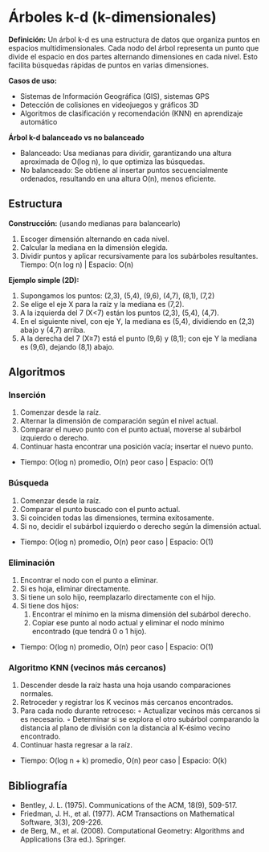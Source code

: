 # Árboles k-d (k-dimensionales)

**Definición:** 
Un árbol k-d es una estructura de datos que organiza puntos en espacios multidimensionales.
Cada nodo del árbol representa un punto que divide el espacio en dos partes alternando
dimensiones en cada nivel. Esto facilita búsquedas rápidas de puntos en varias dimensiones.

**Casos de uso:**
* Sistemas de Información Geográfica (GIS), sistemas GPS
* Detección de colisiones en videojuegos y gráficos 3D
* Algoritmos de clasificación y recomendación (KNN) en aprendizaje automático

**Árbol k-d balanceado vs no balanceado**
* Balanceado: Usa medianas para dividir, garantizando una altura aproximada de O(log n),
lo que optimiza las búsquedas.
* No balanceado: Se obtiene al insertar puntos secuencialmente ordenados, resultando en
una altura O(n), menos eficiente.

## Estructura
**Construcción:** (usando medianas para balancearlo)
1. Escoger dimensión alternando en cada nivel.
2. Calcular la mediana en la dimensión elegida.
3. Dividir puntos y aplicar recursivamente para los subárboles resultantes.
Tiempo: O(n log n) | Espacio: O(n)


**Ejemplo simple (2D):**
1. Supongamos los puntos: (2,3), (5,4), (9,6), (4,7), (8,1), (7,2)
2. Se elige el eje X para la raíz y la mediana es (7,2).
3. A la izquierda del 7 (X<7) están los puntos (2,3), (5,4), (4,7).
4.  En el siguiente nivel, con eje Y, la mediana es (5,4), dividiendo en (2,3) abajo y (4,7)
arriba.
5. A la derecha del 7 (X≥7) está el punto (9,6) y (8,1); con eje Y la mediana es (9,6),
dejando (8,1) abajo.


## Algoritmos
### Inserción
1. Comenzar desde la raíz.
2. Alternar la dimensión de comparación según el nivel actual.
3. Comparar el nuevo punto con el punto actual, moverse al subárbol izquierdo o derecho.
4. Continuar hasta encontrar una posición vacía; insertar el nuevo punto.
* Tiempo: O(log n) promedio, O(n) peor caso | Espacio: O(1)
### Búsqueda
1. Comenzar desde la raíz.
2. Comparar el punto buscado con el punto actual.
3. Si coinciden todas las dimensiones, termina exitosamente.
4. Si no, decidir el subárbol izquierdo o derecho según la dimensión actual.
* Tiempo: O(log n) promedio, O(n) peor caso | Espacio: O(1)
### Eliminación
1. Encontrar el nodo con el punto a eliminar.
2. Si es hoja, eliminar directamente.
3. Si tiene un solo hijo, reemplazarlo directamente con el hijo.
4. Si tiene dos hijos:
   1. Encontrar el mínimo en la misma dimensión del subárbol derecho.
   2. Copiar ese punto al nodo actual y eliminar el nodo mínimo encontrado (que tendrá 0 o 1 hijo).
* Tiempo: O(log n) promedio, O(n) peor caso | Espacio: O(1)
### Algoritmo KNN (vecinos más cercanos)
1. Descender desde la raíz hasta una hoja usando comparaciones normales.
2. Retroceder y registrar los K vecinos más cercanos encontrados.
3. Para cada nodo durante retroceso:
◦ Actualizar vecinos más cercanos si es necesario.
◦ Determinar si se explora el otro subárbol comparando la distancia al plano de
división con la distancia al K-ésimo vecino encontrado.
4. Continuar hasta regresar a la raíz.
* Tiempo: O(log n + k) promedio, O(n) peor caso | Espacio: O(k)

## Bibliografía 
* Bentley, J. L. (1975). Communications of the ACM, 18(9), 509-517.
* Friedman, J. H., et al. (1977). ACM Transactions on Mathematical Software, 3(3),
209-226.
* de Berg, M., et al. (2008). Computational Geometry: Algorithms and Applications (3ra
ed.). Springer.


